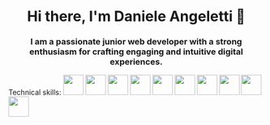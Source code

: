 ### <h1 align="center">Hi there, I'm Daniele Angeletti 👋</h1>

### <p align="center">I am a passionate junior web developer with a strong enthusiasm for crafting engaging and intuitive digital experiences.</p>

Technical skills: <a href="#"><img src="https://e7.pngegg.com/pngimages/410/100/png-clipart-web-development-html-responsive-web-design-logo-javascript-html-angle-web-design-thumbnail.png" width="40" height="40"/></a>
<a href="#"><img src="https://upload.wikimedia.org/wikipedia/commons/thumb/d/d5/CSS3_logo_and_wordmark.svg/1452px-CSS3_logo_and_wordmark.svg.png" width="40" height="40"/></a>
<a href="#"><img src="https://iconape.com/wp-content/files/eh/367786/svg/logo-sass-logo-icon-png-svg.png" width="40" height="40"/></a>
<a href="#"><img src="https://upload.wikimedia.org/wikipedia/commons/thumb/b/b2/Bootstrap_logo.svg/800px-Bootstrap_logo.svg.png" width="40" height="40"/></a>
<a href="#"><img src="https://upload.wikimedia.org/wikipedia/commons/6/6a/JavaScript-logo.png" width="40" height="40"/></a>
<a href="#"><img src="https://upload.wikimedia.org/wikipedia/commons/thumb/9/95/Vue.js_Logo_2.svg/555px-Vue.js_Logo_2.svg.png" width="40" height="40"/></a>
<a href="#"><img src="https://upload.wikimedia.org/wikipedia/commons/f/f1/Vitejs-logo.svg" width="40" height="40"/></a>
<a href="#"><img src="https://upload.wikimedia.org/wikipedia/commons/thumb/2/27/PHP-logo.svg/2560px-PHP-logo.svg.png" width="40" height="40"/></a>
<a href="#"><img src="https://i.pinimg.com/474x/cc/2a/d1/cc2ad105c2818e224bfb3bafb480e659.jpg" width="40" height="40"/></a>
<a href="#"><img src="https://upload.wikimedia.org/wikipedia/commons/thumb/9/9a/Laravel.svg/1969px-Laravel.svg.png" width="40" height="40"/></a>

<!--
**danieleangeletti/danieleangeletti** is a ✨ _special_ ✨ repository because its `README.md` (this file) appears on your GitHub profile.

Here are some ideas to get you started:

- 🔭 I’m currently working on ...
- 🌱 I’m currently learning ...
- 👯 I’m looking to collaborate on ...
- 🤔 I’m looking for help with ...
- 💬 Ask me about ...
- 📫 How to reach me: ...
- 😄 Pronouns: ...
- ⚡ Fun fact: ...
-->
